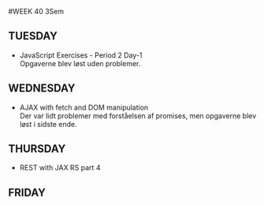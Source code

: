 #WEEK 40 3Sem

## TUESDAY
  * JavaScript Exercises - Period 2 Day-1 <br/>
    Opgaverne blev løst uden problemer.
    
## WEDNESDAY
  * AJAX with fetch and DOM manipulation <br/>
    Der var lidt problemer med forståelsen af promises, men opgaverne blev løst i sidste ende.

## THURSDAY
  * REST with JAX RS part 4 <br/>
    
    
## FRIDAY

